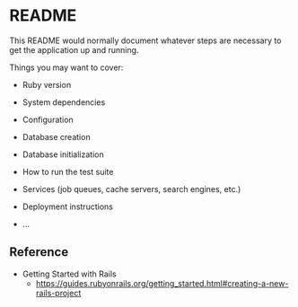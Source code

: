 # README

This README would normally document whatever steps are necessary to get the
application up and running.

Things you may want to cover:

* Ruby version

* System dependencies

* Configuration

* Database creation

* Database initialization

* How to run the test suite

* Services (job queues, cache servers, search engines, etc.)

* Deployment instructions

* ...

## Reference
- Getting Started with Rails
    - https://guides.rubyonrails.org/getting_started.html#creating-a-new-rails-project
